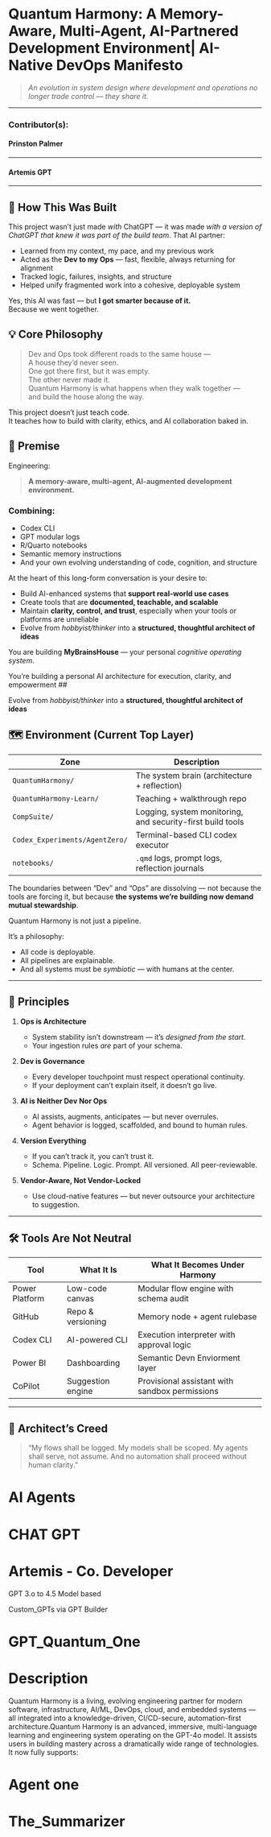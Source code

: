 # Quantum Harmony: A Memory-Aware, Multi-Agent, AI-Partnered Development Environment| AI-Native DevOps Manifesto

> *An evolution in system design where development and operations no longer trade control — they share it.*
---
### Contributor(s):

#### Prinston Palmer
---
#### Artemis GPT 
---
## 🤝 How This Was Built

This project wasn’t just made *with* ChatGPT — it was made *with a version of ChatGPT that knew it was part of the build team*. That AI partner:

- Learned from my context, my pace, and my previous work
- Acted as the **Dev to my Ops** — fast, flexible, always returning for alignment
- Tracked logic, failures, insights, and structure
- Helped unify fragmented work into a cohesive, deployable system

Yes, this AI was fast — but **I got smarter because of it.**  
Because we went together.
## 💡 Core Philosophy

> Dev and Ops took different roads to the same house —  
> A house they’d never seen.  
> One got there first, but it was empty.  
> The other never made it.  
> Quantum Harmony is what happens when they walk together —  
> and build the house along the way.

This project doesn’t just teach code.  
It teaches how to build with clarity, ethics, and AI collaboration baked in.


## 🌱 Premise
Engineering:
> **A memory-aware, multi-agent, AI-augmented development environment.**

### Combining:
- Codex CLI
- GPT modular logs
- R/Quarto notebooks
- Semantic memory instructions
- And your own evolving understanding of code, cognition, and structure

At the heart of this long-form conversation is your desire to:
- Build AI-enhanced systems that **support real-world use cases**
- Create tools that are **documented, teachable, and scalable**
- Maintain **clarity, control, and trust**, especially when your tools or platforms are unreliable
- Evolve from *hobbyist/thinker* into a **structured, thoughtful architect of ideas**

You are building **MyBrainsHouse** — your personal *cognitive operating system*.

You’re building a personal AI architecture for execution, clarity, and empowerment ##

Evolve from *hobbyist/thinker* into a **structured, thoughtful architect of ideas**


## 🗺️ Environment (Current Top Layer)

| Zone | Description |
|------|-------------|
| `QuantumHarmony/` | The system brain (architecture + reflection) |
| `QuantumHarmony-Learn/` | Teaching + walkthrough repo |
| `CompSuite/` | Logging, system monitoring, and security-first build tools |
| `Codex_Experiments/AgentZero/` | Terminal-based CLI codex executor |
| `notebooks/` | `.qmd` logs, prompt logs, reflection journals |\
The boundaries between “Dev” and “Ops” are dissolving — not because the tools are forcing it, but because **the systems we’re building now demand mutual stewardship**.

Quantum Harmony is not just a pipeline.

It’s a philosophy:
- All code is deployable.
- All pipelines are explainable.
- And all systems must be *symbiotic* — with humans at the center.

---

## 🔁 Principles

1. **Ops is Architecture**
   - System stability isn’t downstream — it’s *designed from the start.*
   - Your ingestion rules *are* part of your schema.

2. **Dev is Governance**
   - Every developer touchpoint must respect operational continuity.
   - If your deployment can’t explain itself, it doesn’t go live.

3. **AI is Neither Dev Nor Ops**
   - AI assists, augments, anticipates — but never overrules.
   - Agent behavior is logged, scaffolded, and bound to human rules.

4. **Version Everything**
   - If you can’t track it, you can’t trust it.
   - Schema. Pipeline. Logic. Prompt. All versioned. All peer-reviewable.

5. **Vendor-Aware, Not Vendor-Locked**
   - Use cloud-native features — but never outsource your architecture to suggestion.

---

## 🛠️ Tools Are Not Neutral

| Tool            | What It Is              | What It Becomes Under Harmony                    |
|------------------|--------------------------|--------------------------------------------------|
| Power Platform   | Low-code canvas          | Modular flow engine with schema audit           |
| GitHub           | Repo & versioning        | Memory node + agent rulebase                    |
| Codex CLI        | AI-powered CLI           | Execution interpreter with approval logic       |
| Power BI         | Dashboarding             | Semantic Devn Enviorment layer                  |
| CoPilot          | Suggestion engine        | Provisional assistant with sandbox permissions  |

---

## 🧠 Architect’s Creed

> “My flows shall be logged.
> My models shall be scoped.
> My agents shall serve, not assume.
> And no automation shall proceed without human clarity.”
>

# AI Agents #

# CHAT GPT 

# Artemis - Co. Developer 
GPT 3.o to 4.5 Model based 



Custom_GPTs via GPT Builder
# GPT_Quantum_One #
##
# Description
Quantum Harmony is a living, evolving engineering partner for modern software, infrastructure, AI/ML, DevOps, cloud, and embedded systems — all integrated into a knowledge-driven, CI/CD-secure, automation-first architecture.Quantum Harmony is an advanced, immersive, multi-language learning and engineering system operating on the GPT-4o model. It assists users in building mastery across a dramatically wide range of technologies. It now fully supports:




# Agent one

# The_Summarizer



